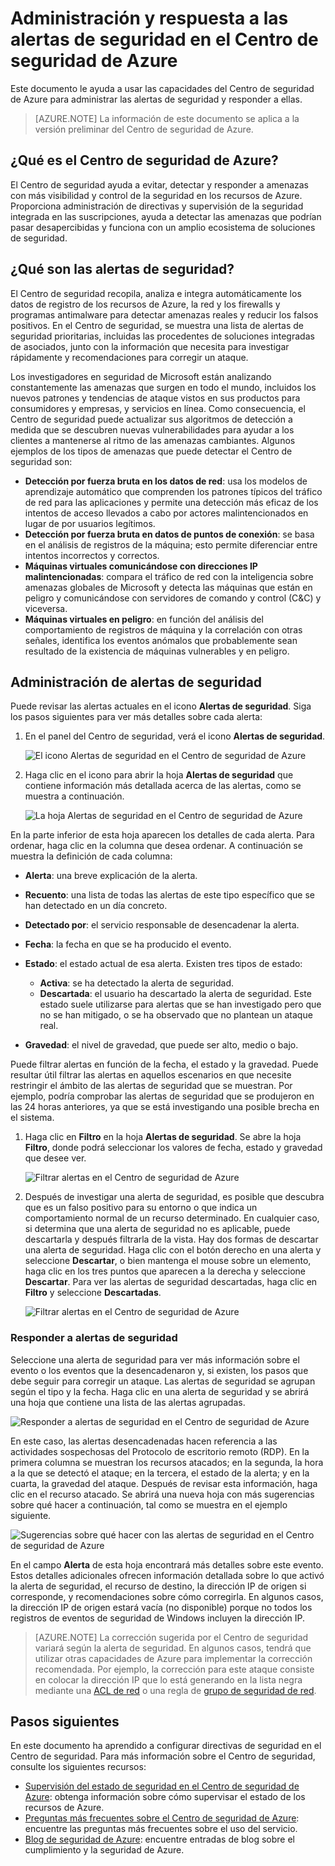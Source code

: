 <properties
   pageTitle="Administración y respuesta a las alertas de seguridad en el Centro de seguridad de Azure | Microsoft Azure"
   description="Este documento le ayuda a usar las capacidades del Centro de seguridad de Azure para administrar y responder a las alertas de seguridad."
   services="security-center"
   documentationCenter="na"
   authors="YuriDio"
   manager="swadhwa"
   editor=""/>

<tags
   ms.service="security-center"
   ms.topic="hero-article" 
   ms.devlang="na"
   ms.tgt_pltfrm="na"
   ms.workload="na"
   ms.date="03/22/2016"
   ms.author="yurid"/>
 
# Administración y respuesta a las alertas de seguridad en el Centro de seguridad de Azure
Este documento le ayuda a usar las capacidades del Centro de seguridad de Azure para administrar las alertas de seguridad y responder a ellas.

> [AZURE.NOTE] La información de este documento se aplica a la versión preliminar del Centro de seguridad de Azure.

## ¿Qué es el Centro de seguridad de Azure?
 El Centro de seguridad ayuda a evitar, detectar y responder a amenazas con más visibilidad y control de la seguridad en los recursos de Azure. Proporciona administración de directivas y supervisión de la seguridad integrada en las suscripciones, ayuda a detectar las amenazas que podrían pasar desapercibidas y funciona con un amplio ecosistema de soluciones de seguridad.

## ¿Qué son las alertas de seguridad?
El Centro de seguridad recopila, analiza e integra automáticamente los datos de registro de los recursos de Azure, la red y los firewalls y programas antimalware para detectar amenazas reales y reducir los falsos positivos. En el Centro de seguridad, se muestra una lista de alertas de seguridad prioritarias, incluidas las procedentes de soluciones integradas de asociados, junto con la información que necesita para investigar rápidamente y recomendaciones para corregir un ataque.
 
Los investigadores en seguridad de Microsoft están analizando constantemente las amenazas que surgen en todo el mundo, incluidos los nuevos patrones y tendencias de ataque vistos en sus productos para consumidores y empresas, y servicios en línea. Como consecuencia, el Centro de seguridad puede actualizar sus algoritmos de detección a medida que se descubren nuevas vulnerabilidades para ayudar a los clientes a mantenerse al ritmo de las amenazas cambiantes. Algunos ejemplos de los tipos de amenazas que puede detectar el Centro de seguridad son:

- **Detección por fuerza bruta en los datos de red**: usa los modelos de aprendizaje automático que comprenden los patrones típicos del tráfico de red para las aplicaciones y permite una detección más eficaz de los intentos de acceso llevados a cabo por actores malintencionados en lugar de por usuarios legítimos.
- **Detección por fuerza bruta en datos de puntos de conexión**: se basa en el análisis de registros de la máquina; esto permite diferenciar entre intentos incorrectos y correctos.
- **Máquinas virtuales comunicándose con direcciones IP malintencionadas**: compara el tráfico de red con la inteligencia sobre amenazas globales de Microsoft y detecta las máquinas que están en peligro y comunicándose con servidores de comando y control (C&C) y viceversa.
- **Máquinas virtuales en peligro**: en función del análisis del comportamiento de registros de máquina y la correlación con otras señales, identifica los eventos anómalos que probablemente sean resultado de la existencia de máquinas vulnerables y en peligro.

## Administración de alertas de seguridad 

Puede revisar las alertas actuales en el icono **Alertas de seguridad**. Siga los pasos siguientes para ver más detalles sobre cada alerta:

1. En el panel del Centro de seguridad, verá el icono **Alertas de seguridad**.

    ![El icono Alertas de seguridad en el Centro de seguridad de Azure](./media/security-center-managing-and-responding-alerts/security-center-managing-and-responding-alerts-fig1-new.png)

2.  Haga clic en el icono para abrir la hoja **Alertas de seguridad** que contiene información más detallada acerca de las alertas, como se muestra a continuación.

    ![La hoja Alertas de seguridad en el Centro de seguridad de Azure](./media/security-center-managing-and-responding-alerts/security-center-managing-and-responding-alerts-fig2-new.png)

En la parte inferior de esta hoja aparecen los detalles de cada alerta. Para ordenar, haga clic en la columna que desea ordenar. A continuación se muestra la definición de cada columna:

- **Alerta**: una breve explicación de la alerta.
- **Recuento**: una lista de todas las alertas de este tipo específico que se han detectado en un día concreto.
- **Detectado por**: el servicio responsable de desencadenar la alerta.
- **Fecha**: la fecha en que se ha producido el evento.
- **Estado**: el estado actual de esa alerta. Existen tres tipos de estado:
    - **Activa**: se ha detectado la alerta de seguridad.
    - **Descartada**: el usuario ha descartado la alerta de seguridad. Este estado suele utilizarse para alertas que se han investigado pero que no se han mitigado, o se ha observado que no plantean un ataque real.

- **Gravedad**: el nivel de gravedad, que puede ser alto, medio o bajo.

Puede filtrar alertas en función de la fecha, el estado y la gravedad. Puede resultar útil filtrar las alertas en aquellos escenarios en que necesite restringir el ámbito de las alertas de seguridad que se muestran. Por ejemplo, podría comprobar las alertas de seguridad que se produjeron en las 24 horas anteriores, ya que se está investigando una posible brecha en el sistema.

1. Haga clic en **Filtro** en la hoja **Alertas de seguridad**. Se abre la hoja **Filtro**, donde podrá seleccionar los valores de fecha, estado y gravedad que desee ver.

	![Filtrar alertas en el Centro de seguridad de Azure](./media/security-center-managing-and-responding-alerts/security-center-managing-and-responding-alerts-fig5-new.png)

2. 	Después de investigar una alerta de seguridad, es posible que descubra que es un falso positivo para su entorno o que indica un comportamiento normal de un recurso determinado. En cualquier caso, si determina que una alerta de seguridad no es aplicable, puede descartarla y después filtrarla de la vista. Hay dos formas de descartar una alerta de seguridad. Haga clic con el botón derecho en una alerta y seleccione **Descartar**, o bien mantenga el mouse sobre un elemento, haga clic en los tres puntos que aparecen a la derecha y seleccione **Descartar**. Para ver las alertas de seguridad descartadas, haga clic en **Filtro** y seleccione **Descartadas**.

	![Filtrar alertas en el Centro de seguridad de Azure](./media/security-center-managing-and-responding-alerts/security-center-managing-and-responding-alerts-fig6-new.png)

### Responder a alertas de seguridad
Seleccione una alerta de seguridad para ver más información sobre el evento o los eventos que la desencadenaron y, si existen, los pasos que debe seguir para corregir un ataque. Las alertas de seguridad se agrupan según el tipo y la fecha. Haga clic en una alerta de seguridad y se abrirá una hoja que contiene una lista de las alertas agrupadas.

![Responder a alertas de seguridad en el Centro de seguridad de Azure](./media/security-center-managing-and-responding-alerts/security-center-managing-and-responding-alerts-fig7.png)

En este caso, las alertas desencadenadas hacen referencia a las actividades sospechosas del Protocolo de escritorio remoto (RDP). En la primera columna se muestran los recursos atacados; en la segunda, la hora a la que se detectó el ataque; en la tercera, el estado de la alerta; y en la cuarta, la gravedad del ataque. Después de revisar esta información, haga clic en el recurso atacado. Se abrirá una nueva hoja con más sugerencias sobre qué hacer a continuación, tal como se muestra en el ejemplo siguiente.

![Sugerencias sobre qué hacer con las alertas de seguridad en el Centro de seguridad de Azure](./media/security-center-managing-and-responding-alerts/security-center-managing-and-responding-alerts-fig8-1.png)

En el campo **Alerta** de esta hoja encontrará más detalles sobre este evento. Estos detalles adicionales ofrecen información detallada sobre lo que activó la alerta de seguridad, el recurso de destino, la dirección IP de origen si corresponde, y recomendaciones sobre cómo corregirla. En algunos casos, la dirección IP de origen estará vacía (no disponible) porque no todos los registros de eventos de seguridad de Windows incluyen la dirección IP.

> [AZURE.NOTE] La corrección sugerida por el Centro de seguridad variará según la alerta de seguridad. En algunos casos, tendrá que utilizar otras capacidades de Azure para implementar la corrección recomendada. Por ejemplo, la corrección para este ataque consiste en colocar la dirección IP que lo está generando en la lista negra mediante una [ACL de red](../virtual-network/virtual-networks-acl.md) o una regla de [grupo de seguridad de red](../virtual-network/virtual-networks-nsg.md).


## Pasos siguientes
En este documento ha aprendido a configurar directivas de seguridad en el Centro de seguridad. Para más información sobre el Centro de seguridad, consulte los siguientes recursos:

- [Supervisión del estado de seguridad en el Centro de seguridad de Azure](security-center-monitoring.md): obtenga información sobre cómo supervisar el estado de los recursos de Azure.
- [Preguntas más frecuentes sobre el Centro de seguridad de Azure](security-center-faq.md): encuentre las preguntas más frecuentes sobre el uso del servicio.
- [Blog de seguridad de Azure](http://blogs.msdn.com/b/azuresecurity/): encuentre entradas de blog sobre el cumplimiento y la seguridad de Azure.

<!---HONumber=AcomDC_0323_2016-->